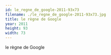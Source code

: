 ```yaml
---
id: le_regne_de_google-2011-93x73
filename: ./le_regne_de_google-2011-93x73.jpg
title: le règne de Google
year: 2011
height: 93
width: 73
---
```


le règne de Google
